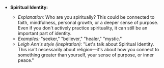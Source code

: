 - **Spiritual Identity:**

  - *Explanation:* Who are you spiritually? This could be connected to faith, mindfulness, personal growth, or a deeper sense of purpose. Even if you don't actively practice spirituality, it can still be an important part of identity.
  - *Examples:* "seeker," "believer," "healer," "mystic."
  - *Leigh Ann's style (inspiration):* "Let's talk about Spiritual Identity. This isn't necessarily about religion—it's about how you connect to something greater than yourself, your sense of purpose, or inner peace."